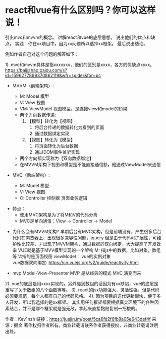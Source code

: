 # react和vue有什么区别吗？你可以这样说！

引出mvc和mvvm的概念。
讲解react和vue的底层思想。
说出他们的优点和缺点。
实践：你在xx项目中，因为xx问题所以选择xx框架。
最后说出结论。

例如作者自己对这个问题的解答如下：

1). mvc和mvvm具体是指xxxxxxx，他们的区别是xxxx，各方的优缺点xxxx。
  https://baijiahao.baidu.com/s?id=1596277899370862119&wfr=spider&for=pc
  
  * MVVM（前端架构）: 
    - M: Model 模型
    - V: View  视图
    - VM: ViewModel 视图模型，是连接view和model的桥梁

    * 两个方向数据传递: 
      1. 【模型】转化为【视图】
         1. 将后台传递的数据转化为看到的页面
         2. 通过数据绑定实现
      2. 【视图】转化为【模型】
         1. 将页面转化为后台数据
         2. 通过DOM事件监听实现
    - 两个方向都实现称为【双向数据绑定】
    - 在MVVM架构下视图和模型是不能直接通信额，他通过ViewModel来通信
  
  * MVC（后端架构）:
    - M: Model 模型
    - V: View  视图
    - C: Controller 控制器 页面业务逻辑
  - 特点：
    - 使用MVC架构是为了将M和V的代码分离
    - MVC是单向通信；View ->  Controller -> Model

  * 为什么会有MVVM架构? 
    早期后台有MVC架构，但是前端没有，产生很多后台代码在浏览器上，出现很多兼容性问题，jquery
    但是由于代码可扩展性，可维护性比较差，才出现了MVVM架构，通过数据的双向绑定，大大提高了开发效率
    VUE就是基于MVV模型实现的一个架构
      M: 指js中的数据，比如对象，数组等 V:指的是页面视图 viewModel： vue的实例对象   
      vue数据双向绑定: https://cn.vuejs.org/v2/guide/reactivity.html

  * mvp Model-View-Presenter MVP 是从经典的模式 MVC 演变而来 

2). vue的底层是用xxxx实现的，另外碰到数组的话因为有xx缺陷，vue的底层是重写了关于数组的八个函数等等。
3). react的jsx功能强大，灵活性强，但是代码必须要规范，每个人都有自己的代码风格。
4). 因为项目的迭代更新很快，便于多人开发，所以我选择的是xx框架。
其实用任何框架都要根据真实环境下的各种因素结合，并不是哪个框架就是强无敌，拿起来直接黏贴复制一把梭的。

作者：Kev1nzh
链接：https://juejin.im/post/5ca6fd2f6fb9a05e643def4f
来源：掘金
著作权归作者所有。商业转载请联系作者获得授权，非商业转载请注明出处。